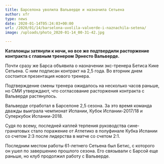 ```yaml
---
title: Барселона уволила Вальверде и назначила Сетьена
author: xfr
type: news
date: 2020-01-14T05:24:03+00:00
url: /2020/01/14/barselona-uvolila-valverde-i-naznachila-setena/
image: /uploads/photo_2020-01-14_00-31-42.jpg

---
```

**Каталонцы затянули к ночи, но все же подтвердили расторжение контракта с главным тренером Эрнесто Вальверде.**

Почти сразу же Барса объявила о назначении экс-тренера Бетиса Кике Сетьена. С ним подписан контракт на 2,5 года. Во вторник днем состоится презентация нового тренера.

Подтверждение смены тренера ожидалось на несколько часов раньше, но СМИ утверждают, что согласование расторжения контракта с Вальверде растянулось.

Вальверде отработал в Барселоне 2,5 сезона. За это время команда дважды выиграла чемпионат Испании, Кубок Испании-2017/18 и Суперкубок Испании-2018.

Судя по всему, последней каплей терпения руководства сине-гранатовых стало поражение от Атлетико в полуфинале Кубка Испании со счетом 2:3 после лидерства в матче со счетом 2:1.

Последним местом работы 61-летнего Сетьена был Бетис, с которого он ушел по завершению прошлого сезона. Его связывали с Барсой еще раньше, но клуб продолжил работу с Вальверде.